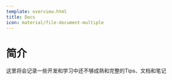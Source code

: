 ```yaml
---
template: overview.html
title: Docs
icon: material/file-document-multiple
---
```

# 简介

这里将会记录一些开发和学习中还不够成熟和完整的Tips、文档和笔记
